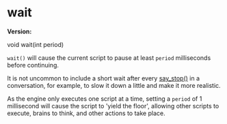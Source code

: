 # wait

**Version:** <VersionInfo dink="" standalone />&nbsp;<VersionInfo freedink="" standalone />&nbsp;<VersionInfo dinkhd="" standalone />&nbsp;<VersionInfo yedink="" standalone />

<Prototype>void wait(int period)</Prototype>

`wait()` will cause the current script to pause at least `period` milliseconds before continuing.

It is not uncommon to include a short wait after every [say_stop()](./say-stop.md) in a conversation, for example, to slow it down a little and make it more realistic.

As the engine only executes one script at a time, setting a `period` of 1 millisecond will cause the script to 'yield the floor', allowing other scripts to execute, brains to think, and other actions to take place.
